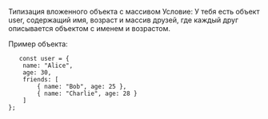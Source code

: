 Типизация вложенного объекта с массивом
Условие: У тебя есть объект user, содержащий имя, возраст и массив друзей, где каждый друг описывается объектом с именем и возрастом.

Пример объекта:

```
   const user = {
    name: "Alice",
    age: 30,
    friends: [
        { name: "Bob", age: 25 },
        { name: "Charlie", age: 28 }
    ]
};
 
```
